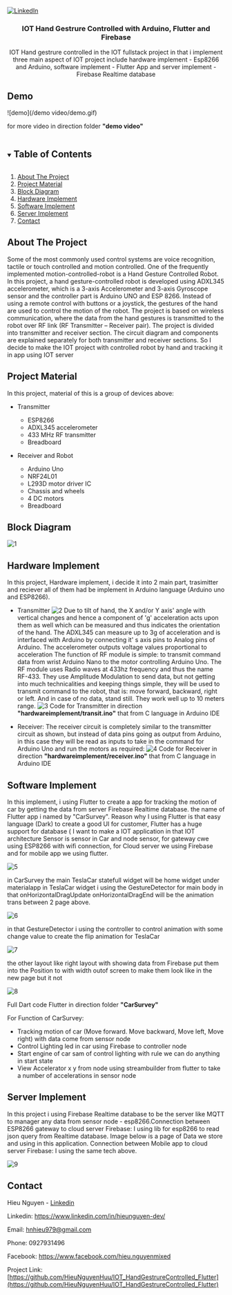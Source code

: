 
[![LinkedIn][linkedin-shield]][linkedin-url]

<p align="center">
  <h3 align="center">IOT Hand Gestrure Controlled with Arduino, Flutter and Firebase</h3>
  <p align="center">
   IOT Hand gestrure controlled in the IOT fullstack project in that i implement three main aspect of IOT project include hardware implement - Esp8266 and Arduino, software implement - Flutter App and server implement - Firebase Realtime database
  </p>
</p>

## Demo 

![demo](/demo video/demo.gif)

for more video in direction folder **"demo video"**

<details open="open">
  <summary><h2 style="display: inline-block">Table of Contents</h2></summary>
  <ol>
    <li><a href="#about-the-project">About The Project</a></li>
	<li><a href="#project-material">Project Material</a></li>
	<li><a href="#project-material">Block Diagram</a></li>
	<li><a href="#hardware-implement">Hardware Implement</a></li>
	<li><a href="#software-implement">Software Implement</a></li>
	<li><a href="#server-implement">Server Implement</a></li>
	<li><a href="#contact">Contact</a></li>
  </ol>
</details>


## About The Project

Some of the most commonly used control systems are voice recognition, tactile or touch controlled and motion controlled. One of the frequently implemented motion-controlled-robot is a Hand Gesture Controlled Robot. In this project, a hand gesture-controlled robot is developed using ADXL345 accelerometer, which is a 3-axis Accelerometer and 3-axis Gyroscope sensor and the controller part is Arduino UNO and ESP 8266. Instead of using a remote control with buttons or a joystick, the gestures of the hand are used to control the motion of the robot. The project is based on wireless communication, where the data from the hand gestures is transmitted to the robot over RF link (RF Transmitter – Receiver pair). The project is divided into transmitter and receiver section. The circuit diagram and components are explained separately for both transmitter and receiver sections. So I decide to make the IOT project with controlled robot by hand and tracking it in app using IOT server

## Project Material

In this project, material of this is a group of devices above:
* Transmitter
	* ESP8266
	* ADXL345 accelerometer
	* 433 MHz RF transmitter
	* Breadboard

* Receiver and Robot
	* Arduino Uno
	* NRF24L01
	* L293D motor driver IC
	* Chassis and wheels
	* 4 DC motors
	* Breadboard

## Block Diagram

![1](/images/1.png)

## Hardware Implement

In this project, Hardware implement, i decide it into 2 main part, trasimitter and reciever all of them had be implement in Arduino language (Arduino uno and ESP8266).

* Transmitter
![2](/images/2.png)
Due to tilt of hand, the X and/or Y axis' angle with vertical changes and hence
a component of 'g' acceleration acts upon them as well which can be measured and thus indicates the orientation of the hand. The ADXL345 can measure up to 3g of acceleration and is interfaced with Arduino by connecting it' s axis pins to Analog pins of Arduino. The accelerometer outputs voltage values proportional to acceleration The function of RF module is simple: to transmit command data from wrist Arduino Nano to the motor controlling Arduino Uno. The RF module uses Radio waves at 433hz frequency and thus the name RF-433. They use Amplitude Modulation to send data, but not getting into much technicalities and keeping things simple, they will be used to transmit command to the robot, that is: move forward, backward, right or left. And in case of no data, stand still. They work well up to 10 meters range.
![3](/images/3.png)
Code for Transmitter in direction **"hardwareimplement/transit.ino"** that from C language in Arduino IDE

* Receiver:
The receiver circuit is completely similar to the transmitter circuit as shown, but instead of data pins going as output from Arduino, in this case they will be read as inputs to take in the command for Arduino Uno and run the motors as required:
![4](/images/4.png)
Code for Receiver in direction **"hardwareimplement/receiver.ino"** that from C language in Arduino IDE

## Software Implement

In this implement, i using Flutter to create a app for tracking the motion of car by getting the data from server Firebase Realtime database. the name of Flutter app i named by "CarSurvey". Reason why I using Flutter is that easy language (Dark) to create a good UI for customer, Flutter has a huge support for database ( I want to make a IOT application in that IOT architecture Sensor is sensor in Car and node sensor, for gateway cwe using ESP8266 with wifi connection, for Cloud server we using Firebase and for mobile app we using flutter.

![5](/images/5.png)

in CarSurvey the main TeslaCar statefull widget will be home widget under materialapp in TeslaCar widget i using the GestureDetector for main body in that onHorizontalDragUpdate onHorizontalDragEnd will be the animation trans between 2 page above.

![6](/images/6.png)

in that GestureDetector i using the controller to control animation with some change value to create the flip animation for TeslaCar

![7](/images/7.png)

the other layout like right layout with showing data from Firebase put them into the Position to with width outof screen to make them look like in the new page but it not

![8](/images/8.png)

Full Dart code Flutter in direction folder **"CarSurvey"**

For Function of CarSurvey:
* Tracking motion of car (Move forward. Move backward, Move left, Move right) with data come from sensor node
* Control Lighting led in car using Firebase to controller node
* Start engine of car sam of control lighting with rule we can do anything in start state
* View Accelerator x y from node using streambuilder from flutter to take a
number of accelerations in sensor node

## Server Implement

In this project i using Firebase Realtime database to be the server like MQTT to manager any data from sensor node - esp8266.Connection between ESP8266 gateway to cloud server Firebase: I using lib for esp8266 to read json query from Realtime database. Image below is a page of Data we store and using in this application. Connection between Mobile app to cloud server Firebase: I using the same tech above.

![9](/images/9.png)

## Contact

Hieu Nguyen - [Linkedin](https://www.linkedin.com/in/hieunguyen-dev/)

Linkedin: https://www.linkedin.com/in/hieunguyen-dev/

Email: hnhieu979@gmail.com

Phone: 0927931496

Facebook: https://www.facebook.com/hieu.nguyenmixed

Project Link: [https://github.com/HieuNguyenHuu/IOT_HandGestrureControlled_Flutter](https://github.com/HieuNguyenHuu/IOT_HandGestrureControlled_Flutter)


[linkedin-shield]: https://img.shields.io/badge/-LinkedIn-black.svg?style=for-the-badge&logo=linkedin&colorB=555
[linkedin-url]: https://www.linkedin.com/in/hieunguyen-dev/



